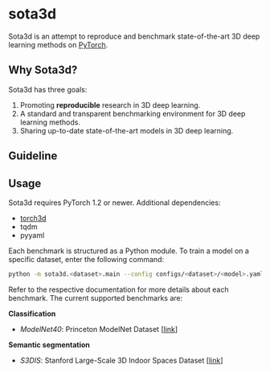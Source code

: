 sota3d
======

Sota3d is an attempt to reproduce and benchmark state-of-the-art 3D deep
learning methods on [PyTorch](https://pytorch.org/).

Why Sota3d?
-----------

Sota3d has three goals:
1. Promoting **reproducible** research in 3D deep learning.
2. A standard and transparent benchmarking environment for 3D deep learning
   methods.
3. Sharing up-to-date state-of-the-art models in 3D deep learning.

Guideline
---------

Usage
-----

Sota3d requires PyTorch 1.2 or newer. Additional dependencies:
- [torch3d](https://github.com/pqhieu/torch3d)
- tqdm
- pyyaml

Each benchmark is structured as a Python module. To train a model on a specific
dataset, enter the following command:

```bash
python -m sota3d.<dataset>.main --config configs/<dataset>/<model>.yaml
```

Refer to the respective documentation for more details about each benchmark.
The current supported benchmarks are:

**Classification**
- *ModelNet40*: Princeton ModelNet Dataset [[link](https://modelnet.cs.princeton.edu)]

**Semantic segmentation**
- *S3DIS*: Stanford Large-Scale 3D Indoor Spaces Dataset [[link](http://buildingparser.stanford.edu/dataset.html)]
